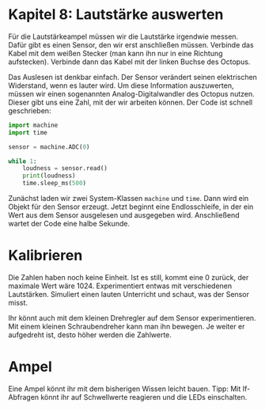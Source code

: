 # Kapitel 8: Lautstärke auswerten

Für die Lautstärkeampel müssen wir die Lautstärke irgendwie messen. Dafür gibt es einen Sensor, den wir erst anschließen müssen. Verbinde das Kabel mit dem weißen Stecker (man kann ihn nur in eine Richtung aufstecken). Verbinde dann das Kabel mit der linken Buchse des Octopus.

Das Auslesen ist denkbar einfach. Der Sensor verändert seinen elektrischen Widerstand, wenn es lauter wird. Um diese Information auszuwerten, müssen wir einen sogenannten Analog-Digitalwandler des Octopus nutzen. Dieser gibt uns eine Zahl, mit der wir arbeiten können. Der Code ist schnell geschrieben:

```python
import machine
import time

sensor = machine.ADC(0)

while 1:
    loudness = sensor.read()
    print(loudness)
    time.sleep_ms(500)

```

Zunächst laden wir zwei System-Klassen `machine` und `time`. Dann wird ein Objekt für den Sensor erzeugt. Jetzt beginnt eine Endlosschleife, in der ein Wert aus dem Sensor ausgelesen und ausgegeben wird. Anschließend wartet der Code eine halbe Sekunde.

# Kalibrieren

Die Zahlen haben noch keine Einheit. Ist es still, kommt eine 0 zurück, der maximale Wert wäre 1024. Experimentiert entwas mit verschiedenen Lautstärken. Simuliert einen lauten Unterricht und schaut, was der Sensor misst.

Ihr könnt auch mit dem kleinen Drehregler auf dem Sensor experimentieren. Mit einem kleinen Schraubendreher kann man ihn bewegen. Je weiter er aufgedreht ist, desto höher werden die Zahlwerte.

# Ampel

Eine Ampel könnt ihr mit dem bisherigen Wissen leicht bauen. Tipp: Mit If-Abfragen könnt ihr auf Schwellwerte reagieren und die LEDs einschalten.
